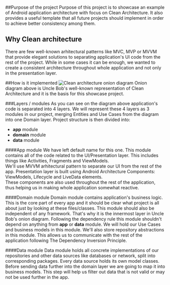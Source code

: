 ##Purpose of the project
Purpose of this project is to showcase an example of Android application architecture with focus on Clean Architecture. It also provides a useful template that all future projects should implement in order to achieve better consistency among them. 

## Why Clean architecture
There are few well-known arhitectural patterns like MVC, MVP or MVVM that provide elegant solutions to separating application's UI code from the rest of the project. While in some cases it can be enough, we wanted to create a consistent architecture throughout whole application and not only in the presentation layer.

##How is it implemented
![Clean architecture onion diagram](https://blog.cleancoder.com/uncle-bob/images/2012-08-13-the-clean-architecture/CleanArchitecture.jpg)
Onion diagram above is Uncle Bob's well-known representation of Clean Architecture and it is the basis for this showcase project. 

###Layers / modules
As you can see on the diagram above application's code is separated into 4 layers. We will represent these 4 layers as 3 modules in our project, merging Entities and Use Cases from the diagram into one Domain layer. Project structure is then divided into:  

 * **app** module  
 * **domain** module  
 * **data** module

####App module
We have left default name for this one. This module contains all of the code related to the UI/Presentation layer. This includes things like Activities, Fragments and ViewModels.  
We'll use MVVM arhitectural pattern to separate our UI from the rest of the app. Presentation layer is built using Android Architecture Components: ViewModels, Lifecycle and LiveData elements.  
These components are also used throughout the rest of the application, thus helping us in making whole application somewhat reactive.

####Domain module
Domain module contains application's business logic. This is the core part of every app and it should be clear what project is all about just by looking at these files/classes. This module should also be independent of any framework. That's why it is the innermost layer in Uncle Bob's onion diagram. Following the dependency rule this module shouldn't depend on anything from **app** or **data** module. We will hold our Use Cases and business models in this module. We'll also store repository abstractions in this module. This allows us to communicate with the rest of the application following The Dependency Inversion Principle.

####Data module
Data module holds all concrete implementations of our repositories and other data sources like databases or network, split into corresponding packages. Every data source holds its own model classes. Before sending data further into the domain layer we are going to map it into business models. This step will help us filter out data that is not valid or may not be used further in the app.
 